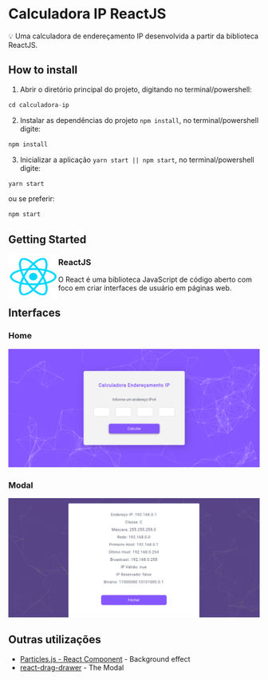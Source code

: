 # Calculadora IP ReactJS

:bulb: Uma calculadora de endereçamento IP desenvolvida a partir da biblioteca ReactJS.

## How to install

1. Abrir o diretório principal do projeto, digitando no terminal/powershell:

```javascript
cd calculadora-ip
```

2. Instalar as dependências do projeto `npm install`, no terminal/powershell digite:

```javascript
npm install
```

3. Inicializar a aplicação `yarn start || npm start`, no terminal/powershell digite:

```javascript
yarn start
```

ou se preferir:

```javascript
npm start
```

## Getting Started

<img align="left" width="100" height="90" src="/public/img/React_logo.png">

### ReactJS

O React é uma biblioteca JavaScript de código aberto com foco em criar interfaces de usuário em páginas web.

## Interfaces

### Home

<img src="/public/img/home-page.png">

### Modal

<img src="/public/img/modal.png">

## Outras utilizações

- [Particles.js - React Component](https://www.npmjs.com/package/react-particles-js) - Background effect
- [react-drag-drawer](https://www.npmjs.com/package/react-drag-drawer) - The Modal
